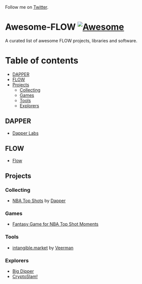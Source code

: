 Follow me on [Twitter](https://twitter.com/GianniDalerta).

# Awesome-FLOW [![Awesome](https://cdn.rawgit.com/sindresorhus/awesome/d7305f38d29fed78fa85652e3a63e154dd8e8829/media/badge.svg)](https://github.com/sindresorhus/awesome)

A curated list of awesome FLOW projects, libraries and software.

Table of contents
=================

<!--ts-->
* [DAPPER](#dapper)
* [FLOW](#flow)
* [Projects](#projects)
  * [Collecting](#collecting)
  * [Games](#games)
  * [Tools](#tools)
  * [Explorers](#explorers)
<!--te-->

## DAPPER
- [Dapper Labs](https://dapperlabs.com/)
## FLOW
- [Flow](https://www.onflow.org/)

## Projects

### Collecting
- [NBA Top Shots](https://www.nbatopshot.com/) by [Dapper](https://www.dapperlabs.com/)

### Games
- [Fantasy Game for NBA Top Shot Moments](https://www.swyysh.com/)

### Tools
- [intangible.market](https://intangible.market/) by [Veerman](https://twitter.com/veerman)

### Explorers
- [Big Dipper](https://flow.bigdipper.live/)
- [CryptoSlam!](https://www.cryptoslam.io/)
